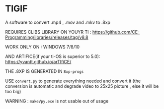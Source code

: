 # TIGIF
A software to convert .mp4 , .mov and .mkv to .8xp 

REQUIRES CLIBS LIBRARY ON YOUYR TI : https://github.com/CE-Programming/libraries/releases/tag/v8.8

WORK ONLY ON : WINDOWS 7/8/10

AND ARTIFICE(if your ti-OS is superior to 5.0): https://yvantt.github.io/arTIfiCE/

THE .8XP IS GENERATED IN `8xp-progs`

USE `convert.py` to generate everything needed and convert it (the conversion is automatic and degrade video to 25x25 picture , else it will be too big)

WARNING : `makeVpy.exe` is not usable out of usage
